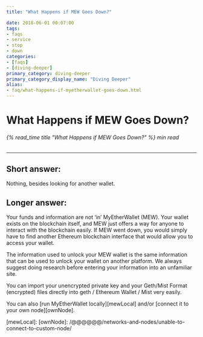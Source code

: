 ```yaml
---
title: "What Happens if MEW Goes Down?"

date: 2018-06-01 00:07:00
tags:
- faqs
- service
- stop
- down
categories:
- [faqs]
- [diving-deeper]
primary_category: diving-deeper
primary_category_display_name: "Diving Deeper"
alias:
- faq/what-happens-if-myetherwallet-goes-down.html
---
```


# __What Happens if MEW Goes Down?__
###### {% read_time title "What Happens if MEW Goes Down?" %} min read
***

## __Short answer:__
Nothing, besides looking for another wallet.

## __Longer answer:__
Your funds and information are not ‘in’ MyEtherWallet (MEW). Your wallet exists on the blockchain itself, and MEW just offers a way for anyone to interact with the blockchain easily. If MEW went down, you would simply have to find another Ethereum blockchain interface that would allow you to access your wallet. 

The information used to unlock your MEW wallet is the same information that can be used to unlock your wallet on another platform. We always suggest doing research before entering your information into an unfamiliar site.

You can import your unencrypted private key and your Geth/Mist Format (encrypted) files directly into geth / Ethereum Wallet / Mist very easily.

You can also [run MyEtherWallet locally][mewLocal] and/or [connect it to your own node][ownNode].

 
[mewLocal]: 
[ownNode]: /@@@@@@/networks-and-nodes/unable-to-connect-to-custom-node/
